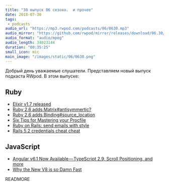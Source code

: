 ```yaml
---
title: "30 выпуск 06 сезона.  и прочее"
date: 2018-07-30
tags:
 - podcasts
audio_url: "https://mp3.rwpod.com/podcasts/06/0630.mp3"
audio_mirror: "https://github.com/rwpod/mirror/releases/download/06.30/0630.mp3"
audio_format: "audio/mpeg"
audio_length: 34023144
duration: "00:35:25"
small_icon: mic
main_image: "/images/static/06/0630.png"
---
```


Добрый день уважаемые слушатели. Представляем новый выпуск подкаста RWpod. В этом выпуске:

## Ruby

 - [Elixir v1.7 released](https://elixir-lang.org/blog/2018/07/25/elixir-v1-7-0-released/)
 - [Ruby 2.6 adds Matrix#antisymmertic?](https://atulbhosale.in/posts/2018-07-23-ruby-2-6-adds-antisymmertic/)
 - [Ruby 2.6 adds Binding#source_location](https://blog.bigbinary.com/2018/07/24/ruby-2-6-adds-binding-source-location.html)
 - [Six Tips for Mastering your Procfile](https://medium.com/@adam_41691/six-tips-for-mastering-your-procfile-64ea1207b779)
 - [Ruby on Rails: send emails with style](https://www.imaginarycloud.com/blog/rails-send-emails-with-style/)
 - [Rails 5.2 credentials cheat cheat](https://blog.eq8.eu/til/rails-52-credentials-tricks.html)

## JavaScript

 - [Angular v6.1 Now Available — TypeScript 2.9, Scroll Positioning, and more](https://blog.angular.io/angular-v6-1-now-available-typescript-2-9-scroll-positioning-and-more-9f1c03007bb6)
 - [Why the New V8 is so Damn Fast](https://nodesource.com/blog/why-the-new-v8-is-so-damn-fast)

READMORE
